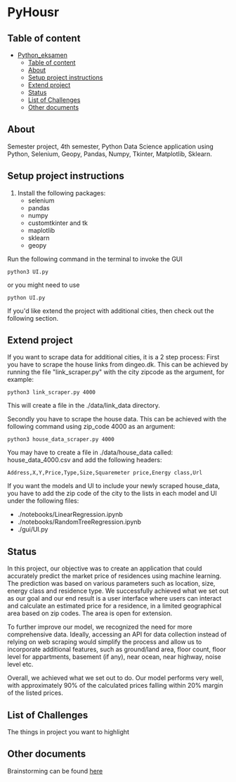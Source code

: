 # PyHousr

## Table of content

- [Python_eksamen](#Python_eksamen)
  - [Table of content](#table-of-content)
  - [About](#about)
  - [Setup project instructions](#Setup-project-instructions)
  - [Extend project](#Extend-project)
  - [Status](#status)
  - [List of Challenges](#List-of-Challenges)
  - [Other documents](#Other-documents)

## About

Semester project, 4th semester, Python Data Science application using Python, Selenium, Geopy, Pandas, Numpy, Tkinter, Matplotlib, Sklearn.
<br>

## Setup project instructions

1. Install the following packages:
   - selenium
   - pandas
   - numpy
   - customtkinter and tk
   - maplotlib
   - sklearn
   - geopy

Run the following command in the terminal to invoke the GUI

```
python3 UI.py
```

or you might need to use

```
python UI.py
```

If you'd like extend the project with additional cities, then check out the following section.
<br>

## Extend project

If you want to scrape data for additional cities, it is a 2 step process:
First you have to scrape the house links from dingeo.dk. This can be achieved by running the file "link_scraper.py" with the city zipcode as the argument, for example:

```
python3 link_scraper.py 4000
```

This will create a file in the ./data/link_data directory.

Secondly you have to scrape the house data. This can be achieved with the following command using zip_code 4000 as an argument:

```
python3 house_data_scraper.py 4000
```

You may have to create a file in ./data/house_data called:
house_data_4000.csv
and add the following headers: <br>

```
Address,X,Y,Price,Type,Size,Squaremeter price,Energy class,Url
```

If you want the models and UI to include your newly scraped house_data, you have to add the zip code of the city to the lists in each model and UI under the following files:

- ./notebooks/LinearRegression.ipynb
- ./notebooks/RandomTreeRegression.ipynb
- ./gui/UI.py

## Status

In this project, our objective was to create an application that could accurately predict the market price of residences using machine learning. The prediction was based on various parameters such as location, size, energy class and residence type. We successfully achieved what we set out as our goal and our end result is a user interface where users can interact and calculate an estimated price for a residence, in a limited geographical area based on zip codes. The area is open for extension.  

To further improve our model, we recognized the need for more comprehensive data. Ideally, accessing an API for data collection instead of relying on web scraping would simplify the process and allow us to incorporate additional features, such as ground/land area, floor count, floor level for appartments, basement (if any), near ocean, near highway, noise level etc.

Overall, we achieved what we set out to do. Our model performs very well, with approximately 90% of the calculated prices falling within 20% margin of the listed prices.

## List of Challenges

The things in project you want to highlight

## Other documents

Brainstorming can be found [here](https://docs.google.com/document/d/1BFdvE4-UCWUdEFiJL24s-s-r8a0LO03WU1U8LXW24tU/edit)
